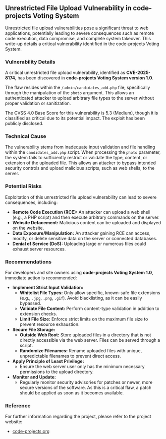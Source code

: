 ## Unrestricted File Upload Vulnerability in code-projects Voting System

Unrestricted file upload vulnerabilities pose a significant threat to web applications, potentially leading to severe consequences such as remote code execution, data compromise, and complete system takeover. This write-up details a critical vulnerability identified in the code-projects Voting System.

### Vulnerability Details

A critical unrestricted file upload vulnerability, identified as **CVE-2025-8174**, has been discovered in **code-projects Voting System version 1.0**.

The flaw resides within the `/admin/candidates_add.php` file, specifically through the manipulation of the `photo` argument. This allows an authenticated attacker to upload arbitrary file types to the server without proper validation or sanitization.

The CVSS 4.0 Base Score for this vulnerability is 5.3 (Medium), though it is classified as critical due to its potential impact. The exploit has been publicly disclosed.

### Technical Cause

The vulnerability stems from inadequate input validation and file handling within the `candidates_add.php` script. When processing the `photo` parameter, the system fails to sufficiently restrict or validate the type, content, or extension of the uploaded file. This allows an attacker to bypass intended security controls and upload malicious scripts, such as web shells, to the server.

### Potential Risks

Exploitation of this unrestricted file upload vulnerability can lead to severe consequences, including:

*   **Remote Code Execution (RCE):** An attacker can upload a web shell (e.g., a PHP script) and then execute arbitrary commands on the server.
*   **Website Defacement:** Malicious content can be uploaded and displayed on the website.
*   **Data Exposure/Manipulation:** An attacker gaining RCE can access, modify, or delete sensitive data on the server or connected databases.
*   **Denial of Service (DoS):** Uploading large or numerous files could exhaust server resources.

### Recommendations

For developers and site owners using **code-projects Voting System 1.0**, immediate action is recommended:

*   **Implement Strict Input Validation:**
    *   **Whitelist File Types:** Only allow specific, known-safe file extensions (e.g., `.jpg`, `.png`, `.gif`). Avoid blacklisting, as it can be easily bypassed.
    *   **Validate File Content:** Perform content-type validation in addition to extension checks.
    *   **Limit File Size:** Enforce strict limits on the maximum file size to prevent resource exhaustion.
*   **Secure File Storage:**
    *   **Outside Web Root:** Store uploaded files in a directory that is not directly accessible via the web server. Files can be served through a script.
    *   **Randomize Filenames:** Rename uploaded files with unique, unpredictable filenames to prevent direct access.
*   **Apply Principle of Least Privilege:**
    *   Ensure the web server user only has the minimum necessary permissions to the upload directory.
*   **Monitor and Update:**
    *   Regularly monitor security advisories for patches or newer, more secure versions of the software. As this is a critical flaw, a patch should be applied as soon as it becomes available.

### Reference

For further information regarding the project, please refer to the project website:

*   [code-projects.org](https://code-projects.org/)